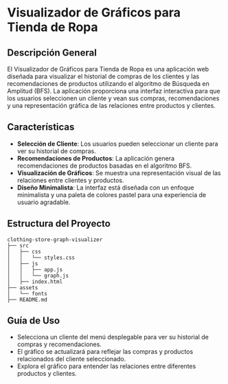 # Visualizador de Gráficos para Tienda de Ropa

## Descripción General
El Visualizador de Gráficos para Tienda de Ropa es una aplicación web diseñada para visualizar el historial de compras de los clientes y las recomendaciones de productos utilizando el algoritmo de Búsqueda en Amplitud (BFS). La aplicación proporciona una interfaz interactiva para que los usuarios seleccionen un cliente y vean sus compras, recomendaciones y una representación gráfica de las relaciones entre productos y clientes.

## Características
- **Selección de Cliente**: Los usuarios pueden seleccionar un cliente para ver su historial de compras.
- **Recomendaciones de Productos**: La aplicación genera recomendaciones de productos basadas en el algoritmo BFS.
- **Visualización de Gráficos**: Se muestra una representación visual de las relaciones entre clientes y productos.
- **Diseño Minimalista**: La interfaz está diseñada con un enfoque minimalista y una paleta de colores pastel para una experiencia de usuario agradable.

## Estructura del Proyecto
```
clothing-store-graph-visualizer
├── src
│   ├── css
│   │   └── styles.css
│   ├── js
│   │   ├── app.js
│   │   └── graph.js
│   ├── index.html
├── assets
│   └── fonts
├── README.md
```

## Guía de Uso
- Selecciona un cliente del menú desplegable para ver su historial de compras y recomendaciones.
- El gráfico se actualizará para reflejar las compras y productos relacionados del cliente seleccionado.
- Explora el gráfico para entender las relaciones entre diferentes productos y clientes.
